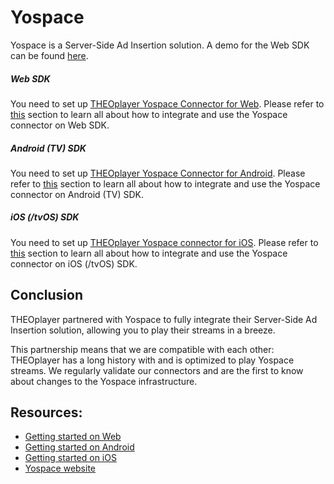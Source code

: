 # Yospace

Yospace is a Server-Side Ad Insertion solution. A demo for the Web SDK can be found [here](https://demo.theoplayer.com/ssai).

##### Web SDK

You need to set up [THEOplayer Yospace Connector for Web](https://github.com/THEOplayer/web-connectors/tree/main/yospace). Please refer to [this](/theoplayer/connectors/web/yospace/) section to learn all about how to integrate and use the Yospace connector on Web SDK.

##### Android (TV) SDK

You need to set up [THEOplayer Yospace Connector for Android](https://github.com/THEOplayer/android-connector/tree/master/connectors/yospace). Please refer to [this](/theoplayer/connectors/android/yospace/) section to learn all about how to integrate and use the Yospace connector on Android (TV) SDK.

##### iOS (/tvOS) SDK

You need to set up [THEOplayer Yospace connector for iOS](https://github.com/THEOplayer/iOS-Connector/tree/main/Code/Yospace). Please refer to [this](/theoplayer/connectors/ios/yospace/) section to learn all about how to integrate and use the Yospace connector on iOS (/tvOS) SDK.

## Conclusion

THEOplayer partnered with Yospace to fully integrate their Server-Side Ad Insertion solution, allowing you to play their streams in a breeze.

This partnership means that we are compatible with each other: THEOplayer has a long history with and is optimized to play Yospace streams. We regularly validate our connectors and are the first to know about changes to the Yospace infrastructure.

## Resources:

- [Getting started on Web](../../getting-started/01-sdks/01-web/00-getting-started.mdx)
- [Getting started on Android](../../getting-started/01-sdks/02-android/00-getting-started.mdx)
- [Getting started on iOS](../../getting-started/01-sdks/03-ios/00-getting-started.md)
- [Yospace website](https://www.yospace.com/)
